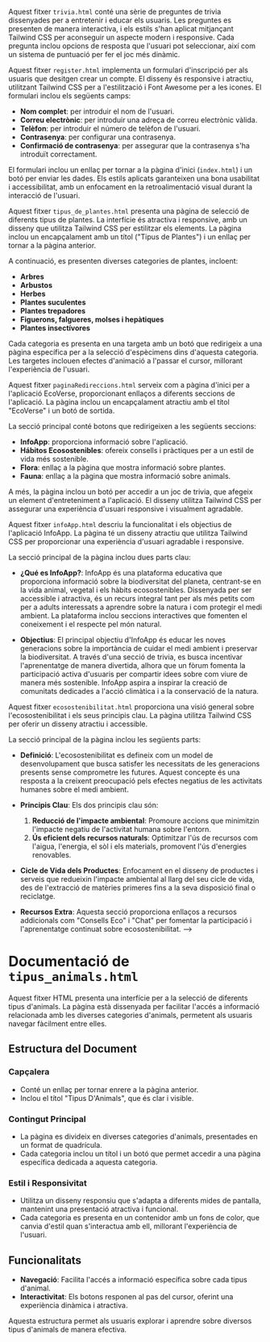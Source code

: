 
  Aquest fitxer `trivia.html` conté una sèrie de preguntes de trivia dissenyades per a entretenir i educar els usuaris. 
  Les preguntes es presenten de manera interactiva, i els estils s'han aplicat mitjançant Tailwind CSS per aconseguir un 
  aspecte modern i responsive. Cada pregunta inclou opcions de resposta que l'usuari pot seleccionar, 
  així com un sistema de puntuació per fer el joc més dinàmic. 

  Aquest fitxer `register.html` implementa un formulari d'inscripció per als usuaris que desitgen crear un compte. 
  El disseny és responsive i atractiu, utilitzant Tailwind CSS per a l'estilització i Font Awesome per a les icones. 
  El formulari inclou els següents camps:
  
  - **Nom complet**: per introduir el nom de l'usuari.
  - **Correu electrònic**: per introduir una adreça de correu electrònic vàlida.
  - **Telèfon**: per introduir el número de telèfon de l'usuari.
  - **Contrasenya**: per configurar una contrasenya.
  - **Confirmació de contrasenya**: per assegurar que la contrasenya s'ha introduït correctament.

  El formulari inclou un enllaç per tornar a la pàgina d'inici (`index.html`) i un botó per enviar les dades. 
  Els estils aplicats garanteixen una bona usabilitat i accessibilitat, amb un enfocament en la retroalimentació visual durant la interacció de l'usuari.


  Aquest fitxer `tipus_de_plantes.html` presenta una pàgina de selecció de diferents tipus de plantes. 
  La interfície és atractiva i responsive, amb un disseny que utilitza Tailwind CSS per estilitzar els elements. 
  La pàgina inclou un encapçalament amb un títol ("Tipus de Plantes") i un enllaç per tornar a la pàgina anterior.

  A continuació, es presenten diverses categories de plantes, incloent:
  
  - **Arbres**
  - **Arbustos**
  - **Herbes**
  - **Plantes suculentes**
  - **Plantes trepadores**
  - **Figuerons, falgueres, molses i hepàtiques**
  - **Plantes insectívores**

  Cada categoria es presenta en una targeta amb un botó que redirigeix a una pàgina específica per a la selecció d'espècimens dins d'aquesta categoria. 
  Les targetes inclouen efectes d'animació a l'passar el cursor, millorant l'experiència de l'usuari.

  Aquest fitxer `paginaRedireccions.html` serveix com a pàgina d'inici per a l'aplicació EcoVerse, 
  proporcionant enllaços a diferents seccions de l'aplicació. 
  La pàgina inclou un encapçalament atractiu amb el títol "EcoVerse" i un botó de sortida.

  La secció principal conté botons que redirigeixen a les següents seccions:
  
  - **InfoApp**: proporciona informació sobre l'aplicació.
  - **Hábitos Ecosostenibles**: ofereix consells i pràctiques per a un estil de vida més sostenible.
  - **Flora**: enllaç a la pàgina que mostra informació sobre plantes.
  - **Fauna**: enllaç a la pàgina que mostra informació sobre animals.

  A més, la pàgina inclou un botó per accedir a un joc de trivia, que afegeix un element d'entreteniment a l'aplicació. 
  El disseny utilitza Tailwind CSS per assegurar una experiència d'usuari responsive i visualment agradable.

  Aquest fitxer `infoApp.html` descriu la funcionalitat i els objectius de l'aplicació InfoApp. 
  La pàgina té un disseny atractiu que utilitza Tailwind CSS per proporcionar una experiència d'usuari agradable i responsive.

  La secció principal de la pàgina inclou dues parts clau:

  - **¿Qué es InfoApp?**: 
    InfoApp és una plataforma educativa que proporciona informació sobre la biodiversitat del planeta, 
    centrant-se en la vida animal, vegetal i els hàbits ecosostenibles. Dissenyada per ser accessible i 
    atractiva, és un recurs integral tant per als més petits com per a adults interessats a aprendre sobre 
    la natura i com protegir el medi ambient. La plataforma inclou seccions interactives que fomenten el coneixement i el respecte pel món natural.

  - **Objectius**: 
    El principal objectiu d'InfoApp és educar les noves generacions sobre la importància de cuidar el medi ambient 
    i preservar la biodiversitat. A través d'una secció de trivia, es busca incentivar l'aprenentatge de manera divertida, 
    alhora que un fòrum fomenta la participació activa d'usuaris per compartir idees sobre com viure de manera més sostenible. 
    InfoApp aspira a inspirar la creació de comunitats dedicades a l'acció climàtica i a la conservació de la natura.

  Aquest fitxer `ecosostenibilitat.html` proporciona una visió general sobre l'ecosostenibilitat i els seus principis clau. 
  La pàgina utilitza Tailwind CSS per oferir un disseny atractiu i accessible.

  La secció principal de la pàgina inclou les següents parts:

  - **Definició**: 
    L'ecosostenibilitat es defineix com un model de desenvolupament que busca satisfer les necessitats de les generacions presents sense comprometre les futures. 
    Aquest concepte és una resposta a la creixent preocupació pels efectes negatius de les activitats humanes sobre el medi ambient.

  - **Principis Clau**: 
    Els dos principis clau són:
    1. **Reducció de l'impacte ambiental**: Promoure accions que minimitzin l'impacte negatiu de l'activitat humana sobre l'entorn.
    2. **Ús eficient dels recursos naturals**: Optimitzar l'ús de recursos com l'aigua, l'energia, el sòl i els materials, promovent l'ús d'energies renovables.

  - **Cicle de Vida dels Productes**: 
    Enfocament en el disseny de productes i serveis que redueixin l'impacte ambiental al llarg del seu cicle de vida, des de l'extracció de matèries primeres fins a la seva disposició final o reciclatge.

  - **Recursos Extra**: 
    Aquesta secció proporciona enllaços a recursos addicionals com "Consells Eco" i "Chat" per fomentar la participació i l'aprenentatge continuat sobre ecosostenibilitat.
-->

<!-- 
  Aquest fitxer `consells.html` presenta una sèrie de consells pràctics per promoure hàbits sostenibles i conscients amb el medi ambient.
  La pàgina utilitza Tailwind CSS per crear un disseny net i atractiu.

  La secció principal de la pàgina inclou els següents consells:

  - **Canviar a millors bombetes**: 
    Les bombetes incandescents malgasten el 90% de l'energia en forma de calor. Canviar a bombetes LED pot reduir el consum energètic fins a un 80%.

  - **Desconnecta els dispositius**: 
    Els aparells en mode standby consumeixen gairebé el 10% de l'energia de la factura, per tant, és recomanable desconnectar-los quan no s'utilitzen.

  - **Recicla el paper**: 
    El reciclatge del paper ajuda a conservar recursos naturals i redueix la necessitat de talar arbres.

  - **Utilitza bosses reutilitzables**: 
    Les bosses de plàstic són contaminants i triguen centenars d'anys a descompondre's. Utilitzar bosses reutilitzables ajuda a reduir residus.

  - **Estalvia aigua**: 
    Reduir el temps de dutxa i arreglar filtres d'aigua pot estalviar centenars de litres d'aigua al mes.

  - **Utilitza transports sostenibles**: 
    Caminar, utilitzar la bicicleta o el transport públic redueix la contaminació i l'ús de combustibles fòssils.

  - **Consumeix productes locals**: 
    Comprar productes locals redueix l'impacte ambiental del transport i fomenta l'economia local.

  - **Opta per energia renovable**: 
    Utilitzar fonts d'energia renovable com el sol o el vent pot disminuir considerablement la teva petjada de carboni.

  - **Redueix, reutilitza i recicla**: 
    Adoptar la regla dels 3R ajuda a disminuir els residus i promou un estil de vida sostenible.
-->

<!-- 
  Aquest fitxer `chat.html` proporciona una interfície per a un xat comunitari on els usuaris poden compartir informació
  i organitzar esdeveniments relacionats amb la sostenibilitat i la conservació del medi ambient.

  ### Capçaleres
  La capçalera conté un enllaç per tornar enrere i el títol "Chat" que és visible i destacat.

  ### Secció de Notícies del Chat
  Aquesta secció proporciona un avís als usuaris sobre l'ús responsable de la plataforma. 

  ### Contenidor de Missatges
  Els missatges del xat es presenten en dos formats diferents:
  - Missatges de l'usuari "Dives", que planteja una reunió pacífica en un centre contaminant.
  - Missatges de l'usuari "Usuari", que ofereix ajuda.

  Els missatges s'estilen per a diferenciar qui els envia (un amb fons de color secundari i l'altre amb fons blanc).

  ### Àrea d'Entrada
  Els usuaris poden introduir els seus missatges a través d'un camp d'entrada, i enviar-los mitjançant un botó que conté un icono de paperera.

  ### Funcionalitats
  - **Espai Segur**: Es promou un espai segur per a compartir idees.
  - **Interacció**: Els usuaris poden respondre i interactuar amb els missatges.
-->

<!-- 
  Aquest fitxer `tipus_animals.html` presenta una interfície per a seleccionar diferents tipus d'animals.
  Els usuaris poden accedir a pàgines específiques per a cada grup d'animals.

  ### Capçaleres
  La capçalera conté un enllaç per tornar enrere i el títol "Tipus D'Animals" que és visible i destacat.

  ### Categories d'Animals
  La pàgina es divideix en categories per a diferents tipus d'animals, cada una amb un botó que permet accedir a més informació sobre cada categoria:
  
  - **Mamífers**: Accés a `mamifers.html`
  - **Aus**: Accés a `aus.html`
  - **Peixos**: Accés a `peixos.html`
  - **Reptils**: Accés a `reptils.html`
  - **Anfibis**: Accés a `anfibis.html`
  - **Invertebrats**: Accés a `invertebrats.html`

  Cada categoria es presenta en un contenidor amb un fons verd clar, un títol destacat i un botó d'accés que canvia d'estil al passar el cursor per sobre.

  ### Funcionalitats
  - **Navegació**: Permet als usuaris accedir fàcilment a informació detallada sobre cada tipus d'animal.
  - **Estil i Responsivitat**: Disseny responsive amb una estructura de quadrícula que s'adapta a diferents mides de pantalla.
-->

# Documentació de `tipus_animals.html`

Aquest fitxer HTML presenta una interfície per a la selecció de diferents tipus d'animals. La pàgina està dissenyada per facilitar l'accés a informació relacionada amb les diverses categories d'animals, permetent als usuaris navegar fàcilment entre elles.

## Estructura del Document

### Capçalera
- Conté un enllaç per tornar enrere a la pàgina anterior.
- Inclou el títol "Tipus D'Animals", que és clar i visible.

### Contingut Principal
- La pàgina es divideix en diverses categories d'animals, presentades en un format de quadrícula.
- Cada categoria inclou un títol i un botó que permet accedir a una pàgina específica dedicada a aquesta categoria.

### Estil i Responsivitat
- Utilitza un disseny responsiu que s'adapta a diferents mides de pantalla, mantenint una presentació atractiva i funcional.
- Cada categoria es presenta en un contenidor amb un fons de color, que canvia d'estil quan s'interactua amb ell, millorant l'experiència de l'usuari.

## Funcionalitats
- **Navegació**: Facilita l'accés a informació específica sobre cada tipus d'animal.
- **Interactivitat**: Els botons responen al pas del cursor, oferint una experiència dinàmica i atractiva.

Aquesta estructura permet als usuaris explorar i aprendre sobre diversos tipus d'animals de manera efectiva.
